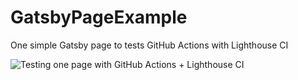 # GatsbyPageExample
One simple Gatsby page to tests GitHub Actions with Lighthouse CI


![Testing one page with GitHub Actions + Lighthouse CI](https://github.com/RicardoPoleo/GatsbyPageExample/workflows/Testing%20one%20page%20with%20GitHub%20Actions%20+%20Lighthouse%20CI/badge.svg?branch=BASE)
